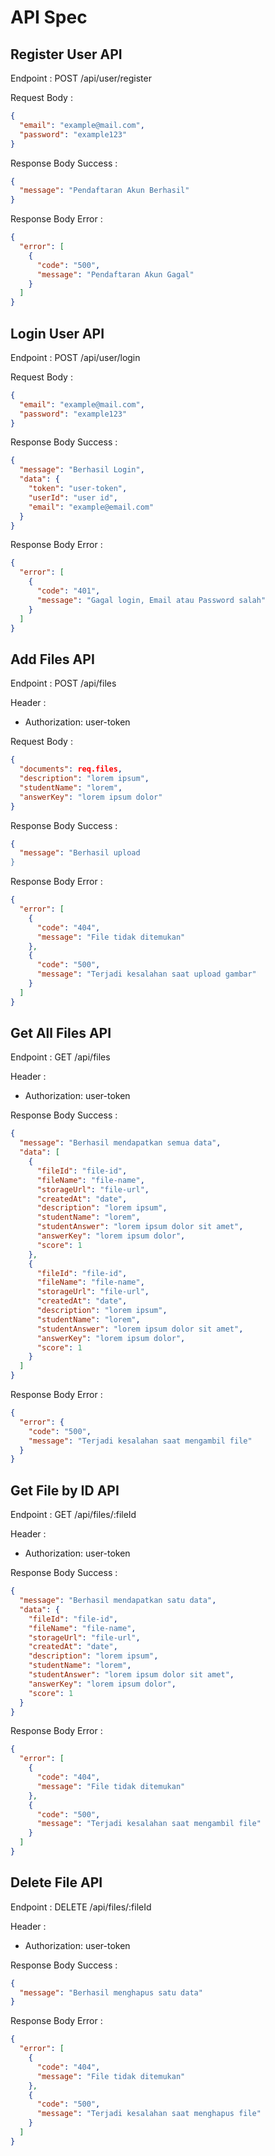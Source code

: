 # API Spec

## Register User API

Endpoint : POST /api/user/register

Request Body :

```json
{
  "email": "example@mail.com",
  "password": "example123"
}
```

Response Body Success :

```json
{
  "message": "Pendaftaran Akun Berhasil"
}
```

Response Body Error :

```json
{
  "error": [
    {
      "code": "500",
      "message": "Pendaftaran Akun Gagal"
    }
  ]
}
```

## Login User API

Endpoint : POST /api/user/login

Request Body :

```json
{
  "email": "example@mail.com",
  "password": "example123"
}
```

Response Body Success :

```json
{
  "message": "Berhasil Login",
  "data": {
    "token": "user-token",
    "userId": "user id",
    "email": "example@email.com"
  }
}
```

Response Body Error :

```json
{
  "error": [
    {
      "code": "401",
      "message": "Gagal login, Email atau Password salah"
    }
  ]
}
```

## Add Files API

Endpoint : POST /api/files

Header :

- Authorization: user-token

Request Body :

```json
{
  "documents": req.files,
  "description": "lorem ipsum",
  "studentName": "lorem",
  "answerKey": "lorem ipsum dolor"
}
```

Response Body Success :

```json
{
  "message": "Berhasil upload
}
```

Response Body Error :

```json
{
  "error": [
    {
      "code": "404",
      "message": "File tidak ditemukan"
    },
    {
      "code": "500",
      "message": "Terjadi kesalahan saat upload gambar"
    }
  ]
}
```

## Get All Files API

Endpoint : GET /api/files

Header :

- Authorization: user-token

Response Body Success :

```json
{
  "message": "Berhasil mendapatkan semua data",
  "data": [
    {
      "fileId": "file-id",
      "fileName": "file-name",
      "storageUrl": "file-url",
      "createdAt": "date",
      "description": "lorem ipsum",
      "studentName": "lorem",
      "studentAnswer": "lorem ipsum dolor sit amet",
      "answerKey": "lorem ipsum dolor",
      "score": 1
    },
    {
      "fileId": "file-id",
      "fileName": "file-name",
      "storageUrl": "file-url",
      "createdAt": "date",
      "description": "lorem ipsum",
      "studentName": "lorem",
      "studentAnswer": "lorem ipsum dolor sit amet",
      "answerKey": "lorem ipsum dolor",
      "score": 1
    }
  ]
}
```

Response Body Error :

```json
{
  "error": {
    "code": "500",
    "message": "Terjadi kesalahan saat mengambil file"
  }
}
```

## Get File by ID API

Endpoint : GET /api/files/:fileId

Header :

- Authorization: user-token

Response Body Success :

```json
{
  "message": "Berhasil mendapatkan satu data",
  "data": {
    "fileId": "file-id",
    "fileName": "file-name",
    "storageUrl": "file-url",
    "createdAt": "date",
    "description": "lorem ipsum",
    "studentName": "lorem",
    "studentAnswer": "lorem ipsum dolor sit amet",
    "answerKey": "lorem ipsum dolor",
    "score": 1
  }
}
```

Response Body Error :

```json
{
  "error": [
    {
      "code": "404",
      "message": "File tidak ditemukan"
    },
    {
      "code": "500",
      "message": "Terjadi kesalahan saat mengambil file"
    }
  ]
}
```

## Delete File API

Endpoint : DELETE /api/files/:fileId

Header :

- Authorization: user-token

Response Body Success :

```json
{
  "message": "Berhasil menghapus satu data"
}
```

Response Body Error :

```json
{
  "error": [
    {
      "code": "404",
      "message": "File tidak ditemukan"
    },
    {
      "code": "500",
      "message": "Terjadi kesalahan saat menghapus file"
    }
  ]
}
```
